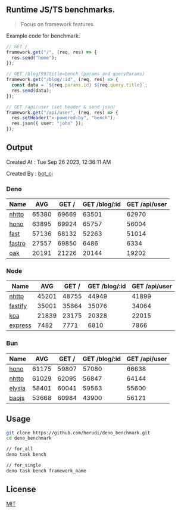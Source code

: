 ## Runtime JS/TS benchmarks.

> Focus on framework features.

Example code for benchmark.
```ts
// GET /
framework.get("/", (req, res) => {
  res.send("home");
});

// GET /blog/99?title=bench (params and queryParams)
framework.get("/blog/:id", (req, res) => {
  const data = `${req.params.id} ${req.query.title}`;
  res.send(data);
});

// GET /api/user (set header & send json)
framework.get("/api/user", (req, res) => {
  res.setHeader("x-powered-by", "bench");
  res.json({ user: "john" });
});
```

## Output
Created At : Tue Sep 26 2023, 12:36:11 AM

Created By : [bot_ci](https://github.com/herudi/deno_benchmarks/commits?author=github-actions%5Bbot%5D)


### Deno
|Name|AVG|GET /|GET /blog/:id|GET /api/user|
|----|----|----|----|----|
|[nhttp](https://github.com/nhttp/nhttp)|65380|69669|63501|62970|
|[hono](https://github.com/honojs/hono)|63895|69924|65757|56004|
|[fast](https://github.com/danteissaias/fast)|57136|68132|52263|51014|
|[fastro](https://github.com/fastrodev/fastro)|27557|69850|6486|6334|
|[oak](https://github.com/oakserver/oak)|20191|21226|20144|19202|
  


### Node
|Name|AVG|GET /|GET /blog/:id|GET /api/user|
|----|----|----|----|----|
|[nhttp](https://github.com/nhttp/nhttp)|45201|48755|44949|41899|
|[fastify](https://github.com/fastify/fastify)|35001|35864|35076|34064|
|[koa](https://github.com/koajs/koa)|21839|23175|20328|22015|
|[express](https://github.com/expressjs/express)|7482|7771|6810|7866|
  


### Bun
|Name|AVG|GET /|GET /blog/:id|GET /api/user|
|----|----|----|----|----|
|[hono](https://github.com/honojs/hono)|61175|59807|57080|66638|
|[nhttp](https://github.com/nhttp/nhttp)|61029|62095|56847|64144|
|[elysia](https://github.com/elysiajs/elysia)|58401|60041|59563|55600|
|[baojs](https://github.com/mattreid1/baojs)|53668|60984|43900|56121|
  



## Usage

```bash
git clone https://github.com/herudi/deno_benchmark.git
cd deno_benchmark

// for_all
deno task bench

// for_single
deno task bench framework_name
```

## License

[MIT](LICENSE)

